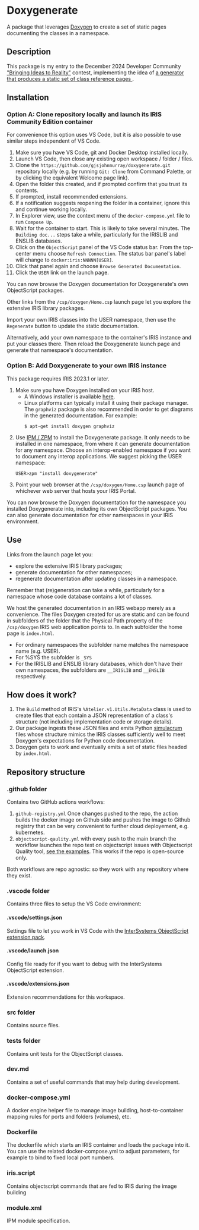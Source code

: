  # Doxygenerate
A package that leverages [Doxygen](https://www.doxygen.nl/) to create a set of static pages documenting the classes in a namespace.

## Description
This package is my entry to the December 2024 Developer Community ["Bringing Ideas to Reality"](https://openexchange.intersystems.com/contest/39) contest, implementing the idea of [a generator that produces a static set of class reference pages ](https://ideas.intersystems.com/ideas/DPI-I-188).

## Installation

### Option A: Clone repository locally and launch its IRIS Community Edition container

For convenience this option uses VS Code, but it is also possible to use similar steps independent of VS Code.

1. Make sure you have VS Code, git and Docker Desktop installed locally.
2. Launch VS Code, then close any existing open workspace / folder / files.
3. Clone the `https://github.com/gjsjohnmurray/doxygenerate.git` repository locally (e.g. by running `Git: Clone` from Command Palette, or by clicking the equivalent Welcome page link).
4. Open the folder this created, and if prompted confirm that you trust its contents.
5. If prompted, install recommended extensions.
6. If a notification suggests reopening the folder in a container, ignore this and continue working locally.
7. In Explorer view, use the context menu of the `docker-compose.yml` file to run `Compose Up`.
8. Wait for the container to start. This is likely to take several minutes. The `Building doc...` steps take a while, particularly for the IRISLIB and ENSLIB databases.
9. Click on the `ObjectScript` panel of the VS Code status bar. From the top-center menu choose `Refresh Connection`. The status bar panel's label will change to `docker:iris:NNNNN[USER]`.
10. Click that panel again and choose `Browse Generated Documentation`.
11. Click the `USER` link on the launch page.

You can now browse the Doxygen documentation for Doxygenerate's own ObjectScript packages.

Other links from the `/csp/doxygen/Home.csp` launch page let you explore the extensive IRIS library packages.

Import your own IRIS classes into the USER namespace, then use the `Regenerate` button to update the static documentation.

Alternatively, add your own namespace to the container's IRIS instance and put your classes there. Then reload the Doxygenerate launch page and generate that namespace's documentation.

### Option B: Add Doxygenerate to your own IRIS instance
This package requires IRIS 2023.1 or later.

1. Make sure you have Doxygen installed on your IRIS host.
    - A Windows installer is available [here](https://www.doxygen.nl/download.html).
    - Linux platforms can typically install it using their package manager. The `graphviz` package is also recommended in order to get diagrams in the generated documentation. For example:
        ```
        $ apt-get install doxygen graphviz
        ```
2. Use [IPM / ZPM](https://github.com/intersystems/ipm) to install the Doxygenerate package. It only needs to be installed in one namespace, from where it can generate documentation for any namespace. Choose an interop-enabled namespace if you want to document any interop applications. We suggest picking the USER namespace:
    ```
    USER>zpm "install doxygenerate"
    ```
3. Point your web browser at the `/csp/doxygen/Home.csp` launch page of whichever web server that hosts your IRIS Portal.

You can now browse the Doxygen documentation for the namespace you installed Doxygenerate into, including its own ObjectScript packages. You can also generate documentation for other namespaces in your IRIS environment.

## Use
Links from the launch page let you:
- explore the extensive IRIS library packages;
- generate documentation for other namespaces;
- regenerate documentation after updating classes in a namespace.

Remember that (re)generation can take a while, particularly for a namespace whose code database contains a lot of classes.

We host the generated documentation in an IRIS webapp merely as a convenience. The files Doxygen created for us are static and can be found in subfolders of the folder that the Physical Path property of the `/csp/doxygen` IRIS web application points to. In each subfolder the home page is `index.html`.
- For ordinary namespaces the subfolder name matches the namespace name (e.g. USER).
- For %SYS the subfolder is `_SYS`
- For the IRISLIB and ENSLIB library databases, which don't have their own namespaces, the subfolders are `__IRISLIB` and `__ENSLIB` respectively.

## How does it work?
1. The `Build` method of IRIS's `%Atelier.v1.Utils.MetaData` class is used to create files that each contain a JSON representation of a class's structure (not including implementation code or storage details).
2. Our package ingests these JSON files and emits Python [simulacrum](https://en.wikipedia.org/wiki/Simulacrum) files whose structure mimics the IRIS classes sufficiently well to meet Doxygen's expectations for Python code documentation.
3. Doxygen gets to work and eventually emits a set of static files headed by `index.html`.

## Repository structure

### .github folder

Contains two GitHub actions workflows:
1. `github-registry.yml`
    Once changes pushed to the repo, the action builds the docker image on Github side and pushes the image to Github registry that can be very convenient to further cloud deployement, e.g. kubernetes.
2. `objectscript-qaulity.yml`
    with every push to the main branch the workflow launches the repo test on objectscript issues with Objectscript Quality tool, [see the examples](https://community.objectscriptquality.com/projects?sort=-analysis_date). This works if the repo is open-source only.

Both workflows are repo agnostic: so they work with any repository where they exist.

### .vscode folder
Contains three files to setup the VS Code environment:

#### .vscode/settings.json

Settings file to let you work in VS Code with the [InterSystems ObjectScript extension pack](https://marketplace.visualstudio.com/items?itemName=intersystems-community.objectscript-pack).

#### .vscode/launch.json

Config file ready for if you want to debug with the InterSystems ObjectScript extension.

#### .vscode/extensions.json

Extension recommendations for this workspace.

### src folder

Contains source files.

### tests folder
Contains unit tests for the ObjectScript classes.

### dev.md

Contains a set of useful commands that may help during development.

### docker-compose.yml

A docker engine helper file to manage image building, host-to-container mapping rules for ports and folders (volumes), etc.

### Dockerfile

The dockerfile which starts an IRIS container and loads the package into it. You can use the related docker-compose.yml to adjust parameters, for example to bind to fixed local port numbers.

### iris.script

Contains objectscript commands that are fed to IRIS during the image building

### module.xml

IPM module specification.
